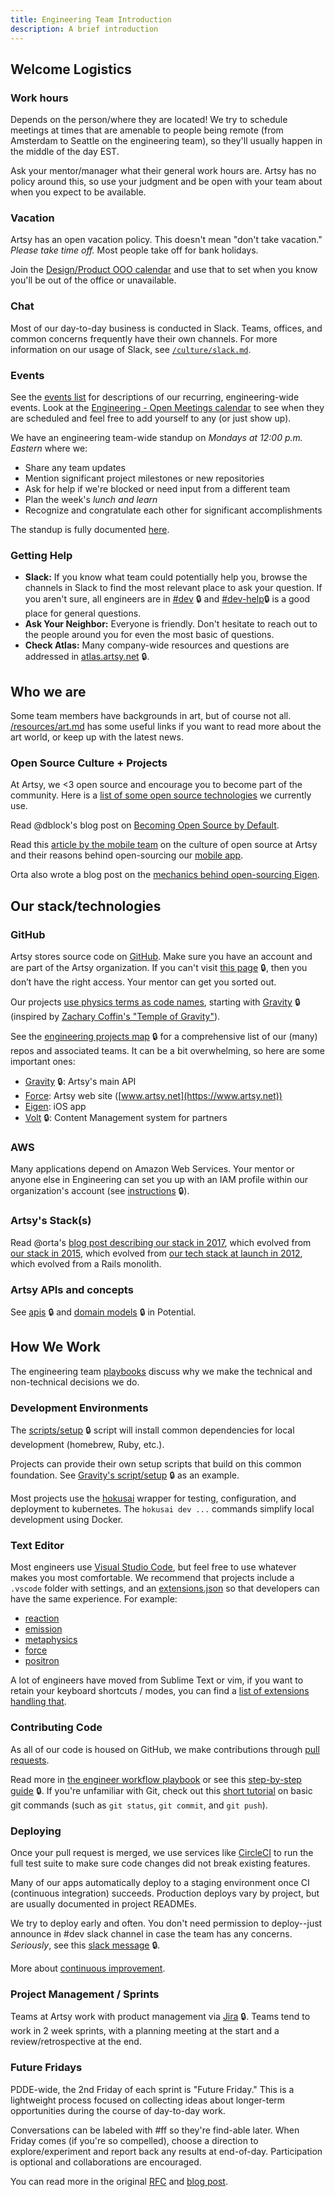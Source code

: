 ```yaml
---
title: Engineering Team Introduction
description: A brief introduction
---
```


## Welcome Logistics

### Work hours

Depends on the person/where they are located! We try to schedule meetings at times that are amenable to people
being remote (from Amsterdam to Seattle on the engineering team), so they'll usually happen in the middle of the
day EST.

Ask your mentor/manager what their general work hours are. Artsy has no policy around this, so use your judgment
and be open with your team about when you expect to be available.

### Vacation

Artsy has an open vacation policy. This doesn't mean "don't take vacation." _Please take time off._ Most people
take off for bank holidays.

Join the
[Design/Product OOO calendar](https://calendar.google.com/calendar/embed?src=artsymail.com_gl81jptn59gjfv1kg0fer1i4jo%40group.calendar.google.com&ctz=America%2FNew_York)
and use that to set when you know you'll be out of the office or unavailable.

### Chat

Most of our day-to-day business is conducted in Slack. Teams, offices, and common concerns frequently have their
own channels. For more information on our usage of Slack, see [`/culture/slack.md`](/culture/slack.md).

### Events

See the [events list](/events) for descriptions of our recurring, engineering-wide events. Look at the
[Engineering - Open Meetings calendar](https://calendar.google.com/calendar/r?cid=YXJ0c3ltYWlsLmNvbV9nODFpbzRhOThkZHZuMWloMWEzbG0yb2NkNEBncm91cC5jYWxlbmRhci5nb29nbGUuY29t)
to see when they are scheduled and feel free to add yourself to any (or just show up).

We have an engineering team-wide standup on _Mondays at 12:00 p.m. Eastern_ where we:

- Share any team updates
- Mention significant project milestones or new repositories
- Ask for help if we're blocked or need input from a different team
- Plan the week's _lunch and learn_
- Recognize and congratulate each other for significant accomplishments

The standup is fully documented [here](/events/open-standup.md).

### Getting Help

- **Slack:** If you know what team could potentially help you, browse the channels in Slack to find the most
  relevant place to ask your question. If you aren't sure, all engineers are in
  [#dev](https://artsy.slack.com/messages/dev) 🔒 and [#dev-help](https://artsy.slack.com/messages/dev-help)🔒 is a
  good place for general questions.
- **Ask Your Neighbor:** Everyone is friendly. Don't hesitate to reach out to the people around you for even the
  most basic of questions.
- **Check Atlas:** Many company-wide resources and questions are addressed in
  [atlas.artsy.net](http://atlas.artsy.net) 🔒.

## Who we are

Some team members have backgrounds in art, but of course not all. [/resources/art.md](/resources/art.md) has some
useful links if you want to read more about the art world, or keep up with the latest news.

### Open Source Culture + Projects

At Artsy, we <3 open source and encourage you to become part of the community. Here is a
[list of some open source technologies](https://artsy.github.io/open-source/) we currently use.

Read @dblock's blog post on
[Becoming Open Source by Default](https://code.dblock.org/2015/02/09/becoming-open-source-by-default.html).

Read this [article by the mobile team](https://www.objc.io/issues/22-scale/artsy/) on the culture of open source at
Artsy and their reasons behind open-sourcing our [mobile app](https://github.com/artsy/eigen).

Orta also wrote a blog post on the
[mechanics behind open-sourcing Eigen](https://artsy.github.io/blog/2015/04/28/how-we-open-sourced-eigen/).

## Our stack/technologies

### GitHub

Artsy stores source code on [GitHub](https://github.com/artsy). Make sure you have an account and are part of the
Artsy organization. If you can't visit [this page](https://github.com/artsy/gravity) 🔒, then you don’t have the
right access. Your mentor can get you sorted out.

Our projects
[use physics terms as code names](https://artsy.github.io/blog/2019/05/10/why-projects-need-codenames/), starting
with [Gravity](https://github.com/artsy/gravity) 🔒 (inspired by
[Zachary Coffin's "Temple of Gravity"](http://www.zacharycoffin.com/work/temple-of-gravity)).

See the [engineering projects map](https://www.notion.so/artsy/17c4b550458a4cb8bcbf1b68060d63e6) 🔒 for a
comprehensive list of our (many) repos and associated teams. It can be a bit overwhelming, so here are some
important ones:

- [Gravity](https://github.com/artsy/gravity) 🔒: Artsy's main API
- [Force](https://github.com/artsy/force): Artsy web site ([www.artsy.net](https://www.artsy.net))
- [Eigen](https://github.com/artsy/eigen): iOS app
- [Volt](https://github.com/artsy/volt) 🔒: Content Management system for partners

### AWS

Many applications depend on Amazon Web Services. Your mentor or anyone else in Engineering can set you up with an
IAM profile within our organization's account (see
[instructions](https://github.com/artsy/potential/wiki/Platform-FAQ#add-a-new-aws-user) 🔒).

### Artsy's Stack(s)

Read @orta's
[blog post describing our stack in 2017](https://artsy.github.io/blog/2017/04/14/artsy-technology-stack-2017/),
which evolved from [our stack in 2015](https://artsy.github.io/blog/2015/03/23/artsy-technology-stack-2015/), which
evolved from [our tech stack at launch in 2012](https://artsy.github.io/blog/2012/10/10/artsy-technology-stack/),
which evolved from a Rails monolith.

### Artsy APIs and concepts

See [apis](https://github.com/artsy/potential/blob/master/apis/README.md) 🔒 and
[domain models](https://github.com/artsy/potential/blob/master/platform/DomainModels.md) 🔒 in Potential.

## How We Work

The engineering team [playbooks](/playbooks#readme) discuss why we make the technical and non-technical decisions
we do.

### Development Environments

The [scripts/setup](https://github.com/artsy/potential/blob/master/scripts/setup) 🔒 script will install common
dependencies for local development (homebrew, Ruby, etc.).

Projects can provide their own setup scripts that build on this common foundation. See
[Gravity's script/setup](https://github.com/artsy/gravity/blob/master/script/setup) 🔒 as an example.

Most projects use the [hokusai](https://github.com/artsy/hokusai) wrapper for testing, configuration, and
deployment to kubernetes. The `hokusai dev ...` commands simplify local development using Docker.

### Text Editor

Most engineers use [Visual Studio Code](https://code.visualstudio.com), but feel free to use whatever makes you
most comfortable. We recommend that projects include a `.vscode` folder with settings, and an
[extensions.json](https://code.visualstudio.com/docs/editor/extension-gallery#_workspace-recommended-extensions) so
that developers can have the same experience. For example:

- [reaction](https://github.com/artsy/reaction/tree/master/.vscode)
- [emission](https://github.com/artsy/emission/tree/master/.vscode)
- [metaphysics](https://github.com/artsy/metaphysics/tree/master/.vscode)
- [force](https://github.com/artsy/force/tree/master/.vscode)
- [positron](https://github.com/artsy/positron/tree/master/.vscode)

A lot of engineers have moved from Sublime Text or vim, if you want to retain your keyboard shortcuts / modes, you
can find a
[list of extensions handling that](https://code.visualstudio.com/docs/getstarted/keybindings#_keymap-extensions).

### Contributing Code

As all of our code is housed on GitHub, we make contributions through
[pull requests](/playbooks/engineer-workflow.md#pull-requests).

Read more in [the engineer workflow playbook](/playbooks/engineer-workflow.md#readme) or see this
[step-by-step guide](https://github.com/artsy/potential/blob/master/github/workflow.md) 🔒. If you're unfamiliar
with Git, check out this [short tutorial](https://try.github.io) on basic git commands (such as `git status`,
`git commit`, and `git push`).

### Deploying

Once your pull request is merged, we use services like [CircleCI](https://circleci.com/) to run the full test suite
to make sure code changes did not break existing features.

Many of our apps automatically deploy to a staging environment once CI (continuous integration) succeeds.
Production deploys vary by project, but are usually documented in project READMEs.

We try to deploy early and often. You don't need permission to deploy--just announce in #dev slack channel in case the team has any concerns. _Seriously_, see this [slack message](https://artsy.slack.com/archives/CP9P4KR35/p1620259315282100?thread_ts=1620251649.277200&cid=CP9P4KR35) 🔒.

More about [continuous improvement](/playbooks/engineer-workflow.md#continuous-improvement).

### Project Management / Sprints

Teams at Artsy work with product management via [Jira](https://artsyproduct.atlassian.net/) 🔒. Teams tend to work in 2 week sprints, with a planning meeting at the start and a review/retrospective at the end. 

### Future Fridays

PDDE-wide, the 2nd Friday of each sprint is "Future Friday." This is a lightweight process focused on collecting ideas about longer-term opportunities during the course of day-to-day work. 

Conversations can be labeled with #ff so they're find-able later. When Friday comes (if you're so compelled), choose a direction to explore/experiment and report back any results at end-of-day. Participation is optional and collaborations are encouraged.

You can read more in the original [RFC](https://github.com/artsy/potential/issues/146) and [blog post](https://artsy.github.io/blog/2015/12/22/future-fridays/).
